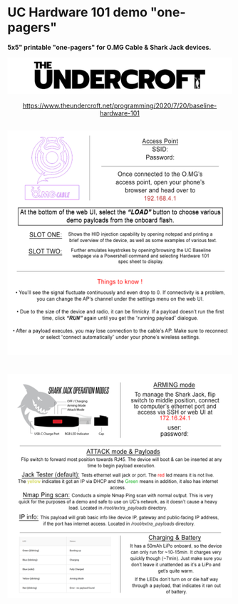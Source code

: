 # UC Hardware 101 demo "one-pagers"
**5x5" printable "one-pagers" for O.MG Cable & Shark Jack devices.**

![](images/undercroft.jpg)
<p align="center">
   <a href="#">https://www.theundercroft.net/programming/2020/7/20/baseline-hardware-101 
</a> 
   <br><br>
</p>

![](images/omgcable_sheet.png)
#
![](images/sharkjack_sheet.png)
